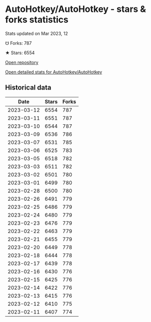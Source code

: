 # AutoHotkey/AutoHotkey - stars & forks statistics

Stats updated on Mar 2023, 12

☋ Forks: 787

★ Stars: 6554

[Open repository](https://github.com/AutoHotkey/AutoHotkey)

[Open detailed stats for AutoHotkey/AutoHotkey](https://reviewgithub.com/rep/AutoHotkey/AutoHotkey)

## Historical data
| Date | Stars | Forks |
|------|-------|-------|
| 2023-03-12 | 6554 | 787 | 
| 2023-03-11 | 6551 | 787 | 
| 2023-03-10 | 6544 | 787 | 
| 2023-03-09 | 6536 | 786 | 
| 2023-03-07 | 6531 | 785 | 
| 2023-03-06 | 6525 | 783 | 
| 2023-03-05 | 6518 | 782 | 
| 2023-03-03 | 6511 | 782 | 
| 2023-03-02 | 6501 | 780 | 
| 2023-03-01 | 6499 | 780 | 
| 2023-02-28 | 6500 | 780 | 
| 2023-02-26 | 6491 | 779 | 
| 2023-02-25 | 6486 | 779 | 
| 2023-02-24 | 6480 | 779 | 
| 2023-02-23 | 6476 | 779 | 
| 2023-02-22 | 6463 | 779 | 
| 2023-02-21 | 6455 | 779 | 
| 2023-02-20 | 6449 | 778 | 
| 2023-02-18 | 6444 | 778 | 
| 2023-02-17 | 6439 | 778 | 
| 2023-02-16 | 6430 | 776 | 
| 2023-02-15 | 6425 | 776 | 
| 2023-02-14 | 6422 | 776 | 
| 2023-02-13 | 6415 | 776 | 
| 2023-02-12 | 6410 | 775 | 
| 2023-02-11 | 6407 | 774 | 

